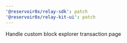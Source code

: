```yaml
---
'@reservoir0x/relay-sdk': patch
'@reservoir0x/relay-kit-ui': patch
---
```


Handle custom block explorer transaction page
